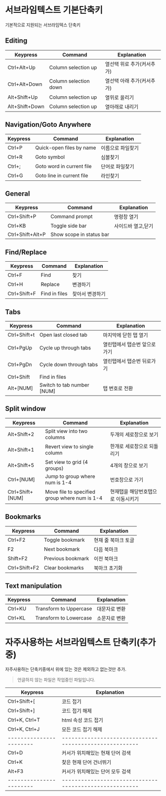 # 서브라임텍스트 기본단축키 

기본적으로 지원되는 서브라임텍스 단축키 




## Editing
Keypress               | Command                      | Explanation
-----------------------|------------------------------|-----------------------
Ctrl+Alt+Up        | Column selection up          | 열선택 위로 추가(커서추가)
Ctrl+Alt+Down      | Column selection down        | 열선택 아래 추가(커서추가)
Alt+Shift+Up       | Column selection up          | 열위로 올리기
Alt+Shift+Down     | Column selection up          | 열아래로 내리기





## Navigation/Goto Anywhere
Keypress               | Command                      | Explanation
-----------------------|------------------------------|-----------------------
Ctrl+P               | Quick-open files by name     | 이름으로 파일찾기
Ctrl+R               | Goto symbol                  | 심볼찾기
Ctrl+;               | Goto word in current file    | 단어로 파일찾기
Ctrl+G               | Goto line in current file    | 라인찾기





## General
Keypress               | Command                      | Explanation
-----------------------|------------------------------|-----------------------
Ctrl+Shift+P       | Command prompt               | 명령창 열기
Ctrl+KB              | Toggle side bar              | 사이드바 열고,닫기
Ctrl+Shift+Alt+P | Show scope in status bar     | 





## Find/Replace
Keypress               | Command                      | Explanation
-----------------------|------------------------------|-----------------------
Ctrl+F               | Find                         | 찾기
Ctrl+H               | Replace                      | 변경하기
Ctrl+Shift+F       | Find in files                | 찾아서 변경하기





## Tabs
Keypress               | Command                      | Explanation
-----------------------|------------------------------|-----------------------
Ctrl+Shift+t       | Open last closed tab         | 마지막에 닫힌 탭 열기
Ctrl+PgUp            | Cycle up through tabs        | 열린탭에서 탭순번 앞으로가기
Ctrl+PgDn            | Cycle down through tabs      | 열린탭에서 탭순번 뒤로가기
Ctrl+Shift           | Find in files                |
Alt+[NUM]            | Switch to tab number [NUM]   | 탭 번호로 전환





## Split window
Keypress               | Command                      | Explanation
-----------------------|------------------------------|-----------------------
Alt+Shift+2        | Split view into two columns  | 두개의 세로창으로 보기
Alt+Shift+1        | Revert view to single column | 한개로 세로창으로 되돌리기
Alt+Shift+5        | Set view to grid (4 groups)  | 4개의 창으로 보기
Ctrl+[NUM]           | Jump to group where num is 1-4| 번호창으로 가기
Ctrl+Shift+[NUM]   | Move file to specified group where num is 1-4| 현재탭을 해당번호탭으로 이동시키기





## Bookmarks
Keypress               | Command                      | Explanation
-----------------------|------------------------------|-----------------------
Ctrl+F2              | Toggle bookmark              | 현재 줄 북마크 토글
F2                     | Next bookmark                | 다음 북마크
Shift+F2             | Previous bookmark            | 이전 북마크
Ctrl+Shift+F2      | Clear bookmarks              | 북마크 초기화


## Text manipulation
Keypress               | Command                      | Explanation
-----------------------|------------------------------|-----------------------
Ctrl+KU              | Transform to Uppercase       | 대문자로 변환
Ctrl+KL              | Transform to Lowercase       | 소문자로 변환






# 자주사용하는 서브라임텍스트 단축키(추가중)

자주사용하는 단축키중에서 위에 있는 것은 제외하고 없는것만 추가.
> 언글하지 않는 파일은 작업중인 파일입니다.



Keypress               | Explanation
-----------------------| ------------------------------------------------------
Ctrl+Shift+[           | 코드 접기       
Ctrl+Shift+]           | 코드 접기 해제        
Ctrl+K, Ctrl+T         | html 속성 코드 접기        
Ctrl+K, Ctrl+J         | 모든 코드 접기 해제         
-----------------------| ------------------------------------------------------
Ctrl+D                 | 커서가 위치해있는 현재 단어 검색       
Ctrl+K                 | 찾은 현재 단어 건너뛰기       
Alt+F3                 | 커서가 위치해있는 단어 모두 검색        
-----------------------| ------------------------------------------------------








